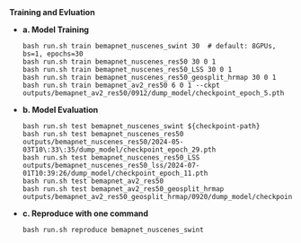 
<summary><b> Training and Evluation</b></summary>


- **a. Model Training**
  ```shell
  bash run.sh train bemapnet_nuscenes_swint 30  # default: 8GPUs, bs=1, epochs=30
  bash run.sh train bemapnet_nuscenes_res50 30 0 1 
  bash run.sh train bemapnet_nuscenes_res50_LSS 30 0 1
  bash run.sh train bemapnet_nuscenes_res50_geosplit_hrmap 30 0 1 
  bash run.sh train bemapnet_av2_res50 6 0 1 --ckpt outputs/bemapnet_av2_res50/0912/dump_model/checkpoint_epoch_5.pth
  ```

- **b. Model Evaluation**
  ```shell
  bash run.sh test bemapnet_nuscenes_swint ${checkpoint-path}
  bash run.sh test bemapnet_nuscenes_res50 outputs/bemapnet_nuscenes_res50/2024-05-03T10\:33\:35/dump_model/checkpoint_epoch_29.pth
  bash run.sh test bemapnet_nuscenes_res50_LSS outputs/bemapnet_nuscenes_res50_lss/2024-07-01T10:39:26/dump_model/checkpoint_epoch_11.pth
  bash run.sh test bemapnet_av2_res50 
  bash run.sh test bemapnet_av2_res50_geosplit_hrmap outputs/bemapnet_av2_res50_geosplit_hrmap/0920/dump_model/checkpoint_epoch_3.pth
  ```

- **c. Reproduce with one command**
  ```shell
  bash run.sh reproduce bemapnet_nuscenes_swint
  ```
